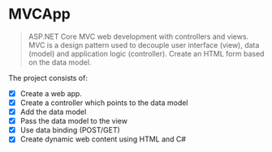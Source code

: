 # MVCApp

> ASP.NET Core MVC web development with controllers and views. MVC is a design pattern used to decouple user interface (view), data (model) and application logic (controller). Create an HTML form based on the data model. 

The project consists of:

*   [x] Create a web app.
*   [x] Create a controller which points to the data model
*   [x] Add the data model
*   [x] Pass the data model to the view
*   [x] Use data binding (POST/GET)
*   [x] Create dynamic web content using HTML and C#
